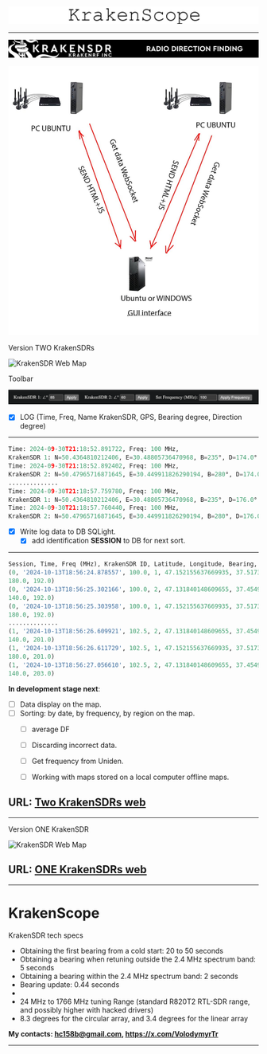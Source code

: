 ![KrakenSDR Web Map](https://github.com/dotignore/KrakenSDR_Desktop/blob/main/media/KrakenScope.png)

------------

![KrakenSDR Web Map](https://github.com/dotignore/KrakenSDR_Desktop/blob/main/media/kraken_interface_bw.png)

![KrakenSDR Web Map](https://github.com/dotignore/KrakenSDR_Desktop/blob/main/media/structure.jpg)

Version TWO KrakenSDRs

![KrakenSDR Web Map](https://github.com/dotignore/KrakenSDR_Desktop/blob/main/media/two_kraken.gif)

Toolbar

![KrakenSDR Web Map](https://github.com/dotignore/KrakenSDR_Desktop/blob/main/media/tools.png)

- [x] LOG (Time, Freq, Name KrakenSDR, GPS, Bearing degree, Direction degree) 
------------
```python
Time: 2024-09-30T21:18:52.891722, Freq: 100 MHz, 
KrakenSDR 1: N=50.4364810212406, E=30.48805736470968, B=235°, D=174.0°
Time: 2024-09-30T21:18:52.892402, Freq: 100 MHz, 
KrakenSDR 2: N=50.47965716871645, E=30.449911826290194, B=280°, D=174.0°
..............
Time: 2024-09-30T21:18:57.759780, Freq: 100 MHz, 
KrakenSDR 1: N=50.4364810212406, E=30.48805736470968, B=235°, D=176.0°
Time: 2024-09-30T21:18:57.760440, Freq: 100 MHz, 
KrakenSDR 2: N=50.47965716871645, E=30.449911826290194, B=280°, D=176.0°
```

- [x] Write log data to DB SQLight.
  - [x] add identification **SESSION** to DB for next sort.
------------
```python
Session, Time, Freq (MHz), KrakenSDR ID, Latitude, Longitude, Bearing, Direction
(0, '2024-10-13T18:56:24.878557', 100.0, 1, 47.152155637669935, 37.51730917399983, 
180.0, 192.0)
(0, '2024-10-13T18:56:25.302166', 100.0, 2, 47.131840148609655, 37.454905671766035, 
140.0, 192.0)
(0, '2024-10-13T18:56:25.303958', 100.0, 1, 47.152155637669935, 37.51730917399983, 
180.0, 192.0)
..............
(1, '2024-10-13T18:56:26.609921', 102.5, 2, 47.131840148609655, 37.454905671766035, 
140.0, 201.0)
(1, '2024-10-13T18:56:26.611729', 102.5, 1, 47.152155637669935, 37.51730917399983, 
180.0, 201.0)
(1, '2024-10-13T18:56:27.056610', 102.5, 2, 47.131840148609655, 37.454905671766035,
140.0, 203.0)
```

**In development stage next**:
- [ ] Data display on the map.
- [ ] Sorting: by date, by frequency, by region on the map.
  - [ ] average DF
  - [ ] Discarding incorrect data.
  - [ ] Get frequency from Uniden.
  - [ ] Working with maps stored on a local computer offline maps.


## URL: [Two KrakenSDRs web](https://github.com/dotignore/KrakenSDR_Desktop/tree/main/two_KrakenSDRs_web "Two KrakenSDRs web")

------------

Version ONE KrakenSDR

![KrakenSDR Web Map](https://github.com/dotignore/KrakenSDR_Desktop/blob/main/one_krakenSDR_web/map.png)

## URL: [ONE KrakenSDRs web](https://github.com/dotignore/KrakenSDR_Desktop/tree/main/one_krakenSDR_web "Two KrakenSDRs web")

------------

# KrakenScope

KrakenSDR tech specs
- Obtaining the first bearing from a cold start: 20 to 50 seconds
- Obtaining a bearing when retuning outside the 2.4 MHz spectrum band: 5 seconds
- Obtaining a bearing within the 2.4 MHz spectrum band: 2 seconds
- Bearing update: 0.44 seconds
-
- 24 MHz to 1766 MHz tuning Range (standard R820T2 RTL-SDR range, and possibly higher with hacked drivers)
- 8.3 degrees for the circular array, and 3.4 degrees for the linear array

**My contacts: hc158b@gmail.com, https://x.com/VolodymyrTr** 

------------